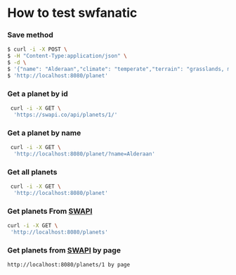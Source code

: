 # How to test swfanatic

### Save method

```sh
$ curl -i -X POST \
$ -H "Content-Type:application/json" \
$ -d \
$ '{"name": "Alderaan","climate": "temperate","terrain": "grasslands, mountains"}' \
$ 'http://localhost:8080/planet'
```

### Get a planet by id
```sh
 curl -i -X GET \
  'https://swapi.co/api/planets/1/'
```

### Get a planet by name

```sh
 curl -i -X GET \
  'http://localhost:8080/planet/?name=Alderaan'
```

### Get all planets
```sh
 curl -i -X GET \
  'http://localhost:8080/planet'
```

### Get planets From [SWAPI]

```sh
curl -i -X GET \
 'http://localhost:8080/planets'
 ```
###  Get planets from [SWAPI] by page 
```sh
http://localhost:8080/planets/1 by page
```


[SWAPI]: <https://swapi.co/documentation#planets>